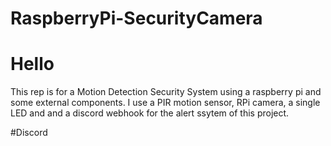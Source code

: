 # RaspberryPi-SecurityCamera

# Hello

This rep is for a Motion Detection Security System using a raspberry pi and some external components. I use a PIR motion sensor, RPi camera, a single LED and and a discord webhook for the alert ssytem of this project.

#Discord
